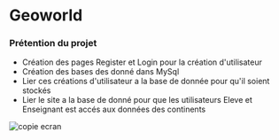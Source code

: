 # Geoworld 

### Prétention du projet

* Création des pages Register et Login pour la création d'utilisateur
* Création des bases des donné dans MySql 
* Lier ces créations d'utilisateur a la base de donnée pour qu'il soient stockés 
* Lier le site a la base de donné pour que les utilisateurs Eleve et Enseignant est accés aux données des continents

![copie ecran](./images/projet-attendus.png)
